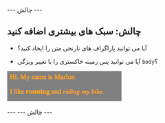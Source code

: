 \--- چالش \---

## چالش: سبک های بیشتری اضافه کنید

+ آیا می توانید پاراگراف های نارنجی متن را ایجاد کنید؟

+ آیا می توانید پس زمینه خاکستری را با تغییر ویژگی `body`؟

![تصویری](images/birthday-more-style.png)

\--- \--- چالش \---